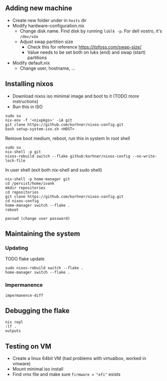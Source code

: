 ## Adding new machine

- Create new folder under in `hosts` dir
- Modify hardware-configuration.nix
  - Change disk name. Find disk by running `lsblk -p`. For dell vostro, it's `/dev/sda`
  - Adjust swap partition size
    - Check this for reference https://itsfoss.com/swap-size/
    - Value needs to be set both on luks (end) and swap (start) partitions
- Modify default.nix
  - Change user, hostname, ...

## Installing nixos
- Download nixos iso minimal image and boot to it (TODO more instructions)
- Run this in ISO
```shell
sudo su
nix-env -f '<nixpkgs>' -iA git
git clone https://github.com/korhner/nixos-config.git
bash setup-system-iso.sh <HOST>
```

Remove boot medium, reboot, run this in system
In root shell
```shell
sudo su
nix-shell -p git
nixos-rebuild switch --flake github:korhner/nixos-config --no-write-lock-file
```

In user shell (exit both nix-shell and sudo shell)
```shell
nix-shell -p home-manager git
cd /persist/home/ivank
mkdir repositories
cd repositories
git clone https://github.com/korhner/nixos-config.git
cd nixos-config
home-manager switch --flake .
reboot
```

```shell
passwd (change user password)
```
## Maintaining the system

### Updating
TODO flake update
```
sudo nixos-rebuild switch --flake .
home-manager switch --flake .
```

### Impermanence
`impermanence-diff`

## Debugging the flake
```shell
nix repl
:lf .
outputs
```

## Testing on VM
- Create a linux 64bit VM (had problems with virtualbox, worked in vmware)
- Mount minimal iso install
- Find vmx file and make sure `firmware = "efi"` exists